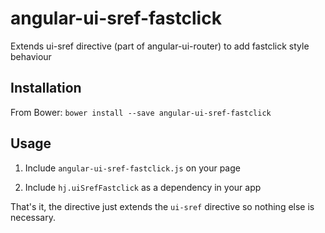 # angular-ui-sref-fastclick

Extends ui-sref directive (part of angular-ui-router) to add fastclick style behaviour

## Installation

From Bower:
`bower install --save angular-ui-sref-fastclick`

## Usage

1. Include `angular-ui-sref-fastclick.js` on your page

2. Include `hj.uiSrefFastclick` as a dependency in your app

That's it, the directive just extends the `ui-sref` directive so nothing else is necessary.
